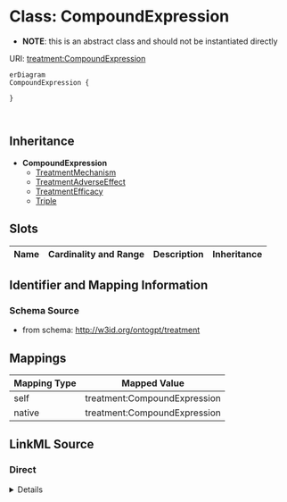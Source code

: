 # Class: CompoundExpression


* __NOTE__: this is an abstract class and should not be instantiated directly


URI: [treatment:CompoundExpression](http://w3id.org/ontogpt/treatments/CompoundExpression)


```mermaid
erDiagram
CompoundExpression {

}



```




## Inheritance
* **CompoundExpression**
    * [TreatmentMechanism](TreatmentMechanism.md)
    * [TreatmentAdverseEffect](TreatmentAdverseEffect.md)
    * [TreatmentEfficacy](TreatmentEfficacy.md)
    * [Triple](Triple.md)



## Slots

| Name | Cardinality and Range | Description | Inheritance |
| ---  | --- | --- | --- |









## Identifier and Mapping Information







### Schema Source


* from schema: http://w3id.org/ontogpt/treatment





## Mappings

| Mapping Type | Mapped Value |
| ---  | ---  |
| self | treatment:CompoundExpression |
| native | treatment:CompoundExpression |





## LinkML Source

<!-- TODO: investigate https://stackoverflow.com/questions/37606292/how-to-create-tabbed-code-blocks-in-mkdocs-or-sphinx -->

### Direct

<details>
```yaml
name: CompoundExpression
from_schema: http://w3id.org/ontogpt/treatment
rank: 1000
abstract: true

```
</details>

### Induced

<details>
```yaml
name: CompoundExpression
from_schema: http://w3id.org/ontogpt/treatment
rank: 1000
abstract: true

```
</details>